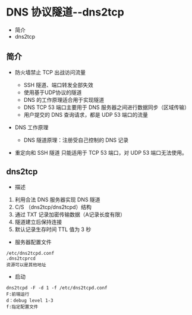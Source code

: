 
# DNS 协议隧道--dns2tcp

* 简介
* dns2tcp


## 简介
* 防火墙禁止 TCP 出战访问流量
    * SSH 隧道、端口转发全部失效
    * 使用基于UDP协议的隧道
    * DNS 的工作原理适合用于实现隧道
    * DNS TCP 53 端口主要用于 DNS 服务器之间进行数据同步（区域传输）
    * 用户提交的 DNS 查询请求，都是 UDP 53 端口的流量

* DNS 工作原理
    * DNS 隧道原理：注册受自己控制的 DNS 记录


* 重定向和 SSH 隧道 只能适用于 TCP 53 端口，对 UDP 53 端口无法使用。
  
  
## dns2tcp

* 描述
1. 利用合法 DNS 服务器实现 DNS 隧道
1. C/S （dns2tcp/dns2tcpd）结构
1. 通过 TXT 记录加密传输数据（A记录长度有限）
1. 隧道建立后保持连接
1. 默认记录生存时间 TTL 值为 3 秒

* 服务器配置文件
``` 
/etc/dns2tcpd.conf
.dns2tcprcd
资源可以是其他地址
```  


* 启动
``` 
dns2tcpd -F -d 1 -f /etc/dns2tcpd.conf
F:前端运行
d：debug level 1-3
f:指定配置文件
```


